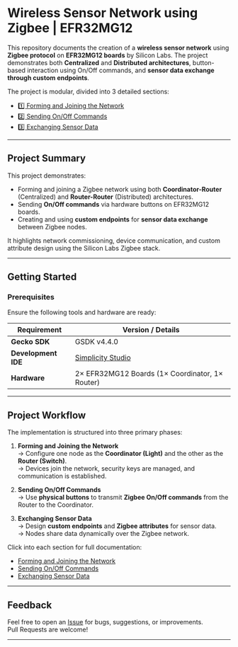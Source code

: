 #  Wireless Sensor Network using Zigbee | EFR32MG12

This repository documents the creation of a **wireless sensor network** using **Zigbee protocol** on **EFR32MG12 boards** by Silicon Labs. The project demonstrates both **Centralized** and **Distributed architectures**, button-based interaction using On/Off commands, and **sensor data exchange through custom endpoints**.

The project is modular, divided into 3 detailed sections:
- [1️⃣ Forming and Joining the Network](./forming-and-joining.md)
- [2️⃣ Sending On/Off Commands](./sending-onoff-commands.md)
- [3️⃣ Exchanging Sensor Data](./exchanging-sensor-data.md)

---

##  Project Summary

This project demonstrates:

- Forming and joining a Zigbee network using both **Coordinator-Router** (Centralized) and **Router-Router** (Distributed) architectures.
- Sending **On/Off commands** via hardware buttons on EFR32MG12 boards.
- Creating and using **custom endpoints** for **sensor data exchange** between Zigbee nodes.

It highlights network commissioning, device communication, and custom attribute design using the Silicon Labs Zigbee stack.

---

##  Getting Started

###  Prerequisites

Ensure the following tools and hardware are ready:

| Requirement        | Version / Details                            |
|--------------------|-----------------------------------------------|
| **Gecko SDK**       | GSDK v4.4.0                                   |
| **Development IDE** | [Simplicity Studio](https://www.silabs.com/developers/simplicity-studio) |
| **Hardware**        | 2× EFR32MG12 Boards (1× Coordinator, 1× Router) |

---

##  Project Workflow

The implementation is structured into three primary phases:

1. **Forming and Joining the Network**  
   → Configure one node as the **Coordinator (Light)** and the other as the **Router (Switch)**.  
   → Devices join the network, security keys are managed, and communication is established.

2. **Sending On/Off Commands**  
   → Use **physical buttons** to transmit **Zigbee On/Off commands** from the Router to the Coordinator.

3. **Exchanging Sensor Data**  
   → Design **custom endpoints** and **Zigbee attributes** for sensor data.  
   → Nodes share data dynamically over the Zigbee network.

 Click into each section for full documentation:

- [ Forming and Joining the Network](./forming-and-joining.md)
- [ Sending On/Off Commands](./sending-onoff-commands.md)
- [ Exchanging Sensor Data](./exchanging-sensor-data.md)

---

##  Feedback

Feel free to open an [Issue](https://github.com/yourusername/your-repo/issues) for bugs, suggestions, or improvements.  
Pull Requests are welcome!

---


